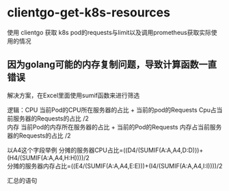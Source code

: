 # clientgo-get-k8s-resources
使用 clientgo 获取 k8s pod的requests与limit以及调用prometheus获取实际使用的情况


## 因为golang可能的内存复制问题，导致计算函数一直错误
解决方案，在Excel里面使用sumif函数来进行筛选

逻辑：CPU 当前Pod的CPU所在服务器的占比 + 当前的pod的Requests Cpu占当前服务器的Requests的占比 /2   
      内存 当前Pod的内存所在服务器的占比 + 当前的Pod的Requests 内存占当前服务器的Requests的占比 /2   

以A4这个字段举例
分摊的服务器CPU占比=((D4/(SUMIF(A:A,A4,D:D)))+(H4/(SUMIF(A:A,A4,H:H))))/2  
分摊的服务器内存占比=((E4/(SUMIF(A:A,A4,E:E)))+(I4/(SUMIF(A:A,A4,I:I))))/2  

汇总的语句

